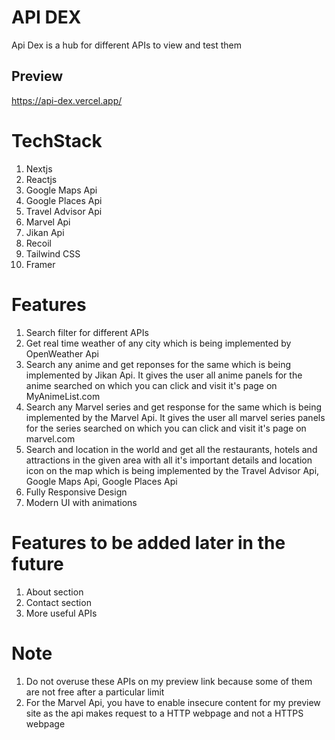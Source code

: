 # API DEX
Api Dex is a hub for different APIs to view and test them
## Preview
https://api-dex.vercel.app/

# TechStack
1) Nextjs
2) Reactjs
3) Google Maps Api
4) Google Places Api
5) Travel Advisor Api
6) Marvel Api
7) Jikan Api
8) Recoil
9) Tailwind CSS
10) Framer

# Features
1) Search filter for different APIs
2) Get real time weather of any city which is being implemented by OpenWeather Api
3) Search any anime and get reponses for the same which is being implemented by Jikan Api. It gives the user all anime panels for the anime searched on which you can click and visit it's page on MyAnimeList.com
4) Search any Marvel series and get response for the same which is being implemented by the Marvel Api. It gives the user all marvel series panels for the series searched on which you can click and visit it's page on marvel.com
5) Search and location in the world and get all the restaurants, hotels and attractions in the given area with all it's important details and location icon on the map which is being implemented by the Travel Advisor Api, Google Maps Api, Google Places Api
7) Fully Responsive Design
8) Modern UI with animations


# Features to be added later in the future
1) About section
2) Contact section
3) More useful APIs

# Note
1) Do not overuse these APIs on my preview link because some of them are not free after a particular limit
2) For the Marvel Api, you have to enable insecure content for my preview site as the api makes request to a HTTP webpage and not a HTTPS webpage
